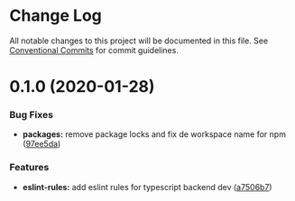 # Change Log

All notable changes to this project will be documented in this file.
See [Conventional Commits](https://conventionalcommits.org) for commit guidelines.

# 0.1.0 (2020-01-28)


### Bug Fixes

* **packages:** remove package locks and fix de workspace name for npm ([97ee5da](https://github.com/bons/eslint-rules/commit/97ee5da9748e2ae65210e450d26724cb0f14f932))


### Features

* **eslint-rules:** add eslint rules for typescript backend dev ([a7506b7](https://github.com/bons/eslint-rules/commit/a7506b722d8c72be7f049145f1b5f6915b64c560))
